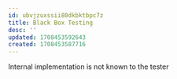 ```yaml
---
id: ubvjzuxssii80dkbktbpc7z
title: Black Box Testing
desc: ''
updated: 1708453592643
created: 1708453587716
---
```


Internal implementation is not known to the tester
